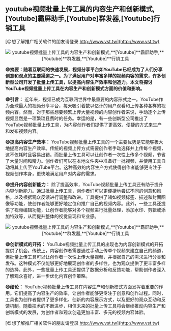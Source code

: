 ## **youtube视频批量上传工具的内容生产和创新模式,**[Youtube]**霸屏助手,**[Youtube]**群发器,**[Youtube]**行销工具**

[😍想了解推广相关软件的朋友请登录 http://www.vst.tw](http://www.vst.tw)

 <center><img src="https://vst.tw/MP4/tuiguang/png/5.png" alt="youtube视频批量上传工具的内容生产和创新模式,**[Youtube]**霸屏助手,**[Youtube]**群发器,**[Youtube]**行销工具"></center>

**😄摘要：随着互联网的快速发展，视频分享平台如YouTube已经成为了人们分享创意和观点的主要渠道之一。为了满足用户对丰富多样的视频内容的需求，许多创新型公司开发了批量上传工具，以提高内容生产效率和创造力。本文将探讨YouTube视频批量上传工具在内容生产和创新模式方面的价值和影响。**

**😄引言：**
近年来，视频已成为互联网世界中最重要的内容形式之一。YouTube作为全球最大的视频分享平台，每天吸引着数以亿计的用户观看和上传各种各样的视频内容。然而，对于那些想要频繁上传大量视频的内容创作者来说，手动逐个上传视频显然是一项繁琐且费时的任务。幸运的是，有一些创新型公司推出了YouTube视频批量上传工具，为内容创作者们提供了更高效、便捷的方式来生产和发布视频内容。

**😄提高内容生产效率：**
YouTube视频批量上传工具的一个主要优势是它能够极大地提高内容生产效率。传统的视频上传方式需要创作者手动选择并上传每个视频，这不仅耗时且容易出错。而批量上传工具可以让创作者一次性上传多个视频，节省了大量时间和精力。创作者们可以在本地文件夹中准备好一批视频，并使用工具自动将其上传至YouTube平台。这种高效的内容生产方式使得创作者能够更专注于视频创作本身，更快地满足用户对内容的需求。

**😄提升内容创新能力：**
除了提高效率，YouTube视频批量上传工具还有助于提升内容创新能力。通过批量上传工具，创作者们可以更便捷地尝试不同的创意和风格，以及根据观众反馈进行调整和改进。工具提供了诸如视频标签、描述和封面图像等功能，使创作者能够更好地定位和推广自己的视频内容。此外，一些工具还提供了视频编辑功能，让创作者能够对多个视频进行批量处理，添加水印、剪辑或添加特效等，从而提升整体的视觉呈现和专业感。

 <center><img src="https://vst.tw/MP4/tuiguang/png/2.png" alt="youtube视频批量上传工具的内容生产和创新模式,**[Youtube]**霸屏助手,**[Youtube]**群发器,**[Youtube]**行销工具"></center>

**😄创新模式的开拓：**
YouTube视频批量上传工具的出现也为内容创新模式的开拓提供了机会。传统上，内容创作者需要通过手动上传单个视频来建立自己的频道，但批量上传工具可以让创作者一次性上传大量视频，并根据自己的需求进行分类和发布。这种模式不仅能够更好地展现创作者的多样性，也为观众提供了更丰富多样的选择。此外，一些批量上传工具还提供了数据分析和反馈功能，帮助创作者深入了解观众喜好，进一步优化内容创作策略。

**😄结论：**
YouTube视频批量上传工具在内容生产和创新模式方面发挥着重要的作用。它们提高了内容生产的效率，让创作者能够更专注于创意和创作过程。同时，工具也为创作者提供了更多样化、创新的内容展示方式，以及更好的观众互动和反馈机制。随着技术的不断进步，相信未来的批量上传工具将会继续推动内容生产和创新模式的发展，为创作者和观众创造更加丰富、多元的视频内容体验。

[😍想了解推广相关软件的朋友请登录 http://www.vst.tw](http://www.vst.tw)



